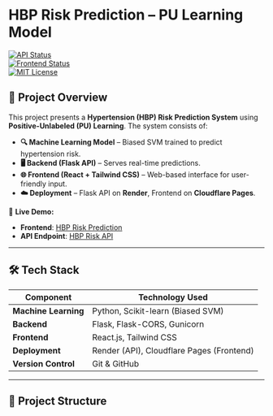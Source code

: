 # **HBP Risk Prediction – PU Learning Model**  

[![API Status](https://img.shields.io/website?url=https://pulearning-hbp-risk.onrender.com)](https://pulearning-hbp-risk.onrender.com)  
[![Frontend Status](https://img.shields.io/website?url=https://pulearning-hbprisk-artefact.pages.dev)](https://pulearning-hbprisk-artefact.pages.dev)  
[![MIT License](https://img.shields.io/badge/license-MIT-blue)](LICENSE)  

## **📌 Project Overview**  

This project presents a **Hypertension (HBP) Risk Prediction System** using **Positive-Unlabeled (PU) Learning**. The system consists of:  

- **🔍 Machine Learning Model** – Biased SVM trained to predict hypertension risk.  
- **🖥️ Backend (Flask API)** – Serves real-time predictions.  
- **🌐 Frontend (React + Tailwind CSS)** – Web-based interface for user-friendly input.  
- **☁️ Deployment** – Flask API on **Render**, Frontend on **Cloudflare Pages**.  

🚀 **Live Demo:**  
- **Frontend**: [HBP Risk Prediction](https://pulearning-hbprisk-artefact.pages.dev/)  
- **API Endpoint**: [HBP Risk API](https://pulearning-hbp-risk.onrender.com)  

---

## **🛠️ Tech Stack**  

| Component  | Technology Used  |
|------------|----------------|
| **Machine Learning** | Python, Scikit-learn (Biased SVM) |
| **Backend** | Flask, Flask-CORS, Gunicorn |
| **Frontend** | React.js, Tailwind CSS |
| **Deployment** | Render (API), Cloudflare Pages (Frontend) |
| **Version Control** | Git & GitHub |

---

## **📂 Project Structure**  

